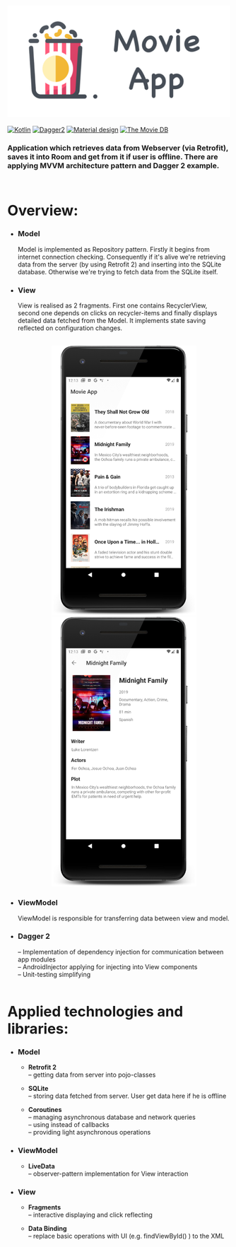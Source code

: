 ![MovieApp](/readme/Photo%20for%20github.png?raw=true)
<br/><br/>
[![Kotlin](https://img.shields.io/badge/Kotlin-1.3.61-blue.svg)](https://kotlinlang.org)
[![Dagger2](https://img.shields.io/badge/Dagger%202-2.26-red.svg)](https://github.com/google/dagger)
[![Material design](https://img.shields.io/badge/Material%20Design-1.2.0--alpha%205-%237464f2.svg)](https://material.io)
[![The Movie DB](https://img.shields.io/badge/TMDB-V4-%2300d573.svg)](https://www.themoviedb.org/)

<h3 size="1">Application which retrieves data from Webserver (via Retrofit), saves it into Room and get from it if user is offline. There are applying MVVM architecture pattern and Dagger 2 example.</h3><br/>

<font size="6">Overview:</font><br/>
=======================================================


* ### __Model__
   Model is implemented as Repository pattern. Firstly it begins from internet connection checking. Consequently if it's alive we're retrieving data from the server (by using Retrofit 2) and inserting into the SQLite database. Otherwise we're trying to fetch data from the SQLite itself.
* ### __View__
     View is realised as 2 fragments. First one contains RecyclerView, second one depends on clicks on recycler-items and finally displays detailed data fetched from the Model. It implements state saving reflected on configuration changes.
    <br/><br/>

    <div align = "center">
     <img src = "readme/Screenshot_1582798408_framed.png?raw=true" width="330">
     <img src = "readme/Screenshot_1582798427_framed.png?raw=true" width="330">
    </div>

*  ### __ViewModel__
   ViewModel is responsible for transferring data between view and model.
* ### __Dagger 2__
    – Implementation of dependency injection for communication between app modules<br/>
    – AndroidInjector applying for injecting into View components<br/>
    – Unit-testing simplifying
    <br/><br/>


<font size="6">Applied technologies and libraries:</font><br/>
=======================================================

* ### __Model__
   * __Retrofit 2__ <br/>
     – getting data from server into pojo-classes
      
   * __SQLite__ <br/>
       – storing data fetched from server. User get data here if he is offline
       
   * __Coroutines__ <br/>
      – managing asynchronous database and network queries<br/>
      – using instead of callbacks<br/>
      – providing light asynchronous operations

* ### __ViewModel__
   * __LiveData__ <br/>
      – observer-pattern implementation for View interaction
         
* ### __View__
   * __Fragments__ <br/>
     – interactive displaying and click reflecting
          
  *  __Data Binding__ <br/>
    – replace basic operations with UI (e.g. findViewById() ) to the XML

